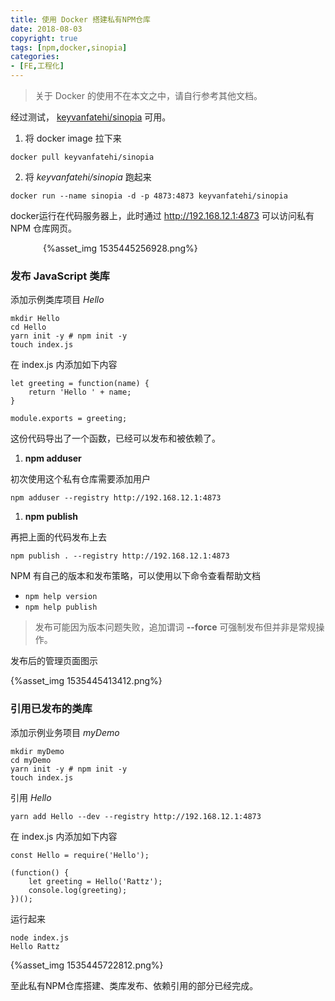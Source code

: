 ```yaml
---
title: 使用 Docker 搭建私有NPM仓库
date: 2018-08-03
copyright: true
tags: [npm,docker,sinopia]
categories: 
- [FE,工程化]
---
```




> 关于 Docker 的使用不在本文之中，请自行参考其他文档。

经过测试， [keyvanfatehi/sinopia](https://hub.docker.com/r/keyvanfatehi/sinopia/) 可用。

1. 将 docker image 拉下来

```
docker pull keyvanfatehi/sinopia
```

2. 将 *keyvanfatehi/sinopia* 跑起来

```
docker run --name sinopia -d -p 4873:4873 keyvanfatehi/sinopia
```

docker运行在代码服务器上，此时通过 http://192.168.12.1:4873 可以访问私有NPM 仓库网页。

<div style="max-width:400px;margin:0 auto">{%asset_img 1535445256928.png%}</div>

<!--more-->

### 发布 JavaScript 类库

添加示例类库项目 *Hello*

```
mkdir Hello
cd Hello
yarn init -y # npm init -y
touch index.js
```

在 index.js 内添加如下内容

```
let greeting = function(name) {
    return 'Hello ' + name;
}

module.exports = greeting;
```

这份代码导出了一个函数，已经可以发布和被依赖了。

1. **npm adduser**

初次使用这个私有仓库需要添加用户

```
npm adduser --registry http://192.168.12.1:4873
```

1. **npm publish**

再把上面的代码发布上去

```
npm publish . --registry http://192.168.12.1:4873
```

NPM 有自己的版本和发布策略，可以使用以下命令查看帮助文档

- `npm help version`
- `npm help publish`

> 发布可能因为版本问题失败，追加谓词 **--force** 可强制发布但并非是常规操作。

发布后的管理页面图示

{%asset_img 1535445413412.png%}

### 引用已发布的类库

添加示例业务项目 *myDemo*

```
mkdir myDemo
cd myDemo
yarn init -y # npm init -y
touch index.js
```

引用 *Hello*

```
yarn add Hello --dev --registry http://192.168.12.1:4873
```

在 index.js 内添加如下内容

```
const Hello = require('Hello');

(function() {
    let greeting = Hello('Rattz');
    console.log(greeting);
})();
```

运行起来

```
node index.js
Hello Rattz
```

{%asset_img 1535445722812.png%}

至此私有NPM仓库搭建、类库发布、依赖引用的部分已经完成。